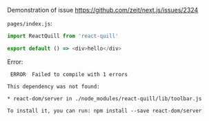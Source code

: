 Demonstration of issue https://github.com/zeit/next.js/issues/2324

`pages/index.js`:

```javascript
import ReactQuill from 'react-quill'

export default () => <div>hello</div>
```

Error:

```
 ERROR  Failed to compile with 1 errors

This dependency was not found:

* react-dom/server in ./node_modules/react-quill/lib/toolbar.js

To install it, you can run: npm install --save react-dom/server
```
